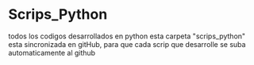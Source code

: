 # Scrips_Python
todos los codigos desarrollados en python 
esta carpeta "scrips_python" esta sincronizada en gitHub, para que cada 
scrip que desarrolle se suba automaticamente al github
